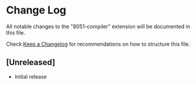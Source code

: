 # Change Log

All notable changes to the "8051-compiler" extension will be documented in this file.

Check [Keep a Changelog](http://keepachangelog.com/) for recommendations on how to structure this file.

## [Unreleased]

- Initial release